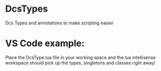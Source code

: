 # DcsTypes
Dcs Types and annotations to make scripting easier


# VS Code example: 

Place the DcsType.lua file in your working space and the lua intellisense workspace should pick up the types, singletons and classes right away!
